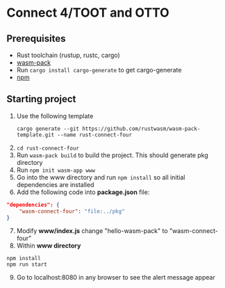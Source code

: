 # Connect 4/TOOT and OTTO
## Prerequisites
- Rust toolchain (rustup, rustc, cargo)
- [wasm-pack](https://rustwasm.github.io/wasm-pack/installer/)
- Run `cargo install cargo-generate` to get cargo-generate
- [npm](https://www.npmjs.com/get-npm)

## Starting project
1. Use the following template
    ```
    cargo generate --git https://github.com/rustwasm/wasm-pack-template.git --name rust-connect-four
    ```
2. `cd rust-connect-four`
3. Run `wasm-pack build` to build the project. This should generate pkg directory
4. Run `npm init wasm-app www`
5. Go into the www directory and run `npm install` so all initial dependencies are installed
6. Add the following code into **package.json** file:
```json
"dependencies": {
    "wasm-connect-four": "file:../pkg"
}
```
7. Modify **www/index.js** change "hello-wasm-pack" to "wasm-connect-four"
8. Within **www directory**
```
npm install
npm run start
```
9. Go to localhost:8080 in any browser to see the alert message appear
